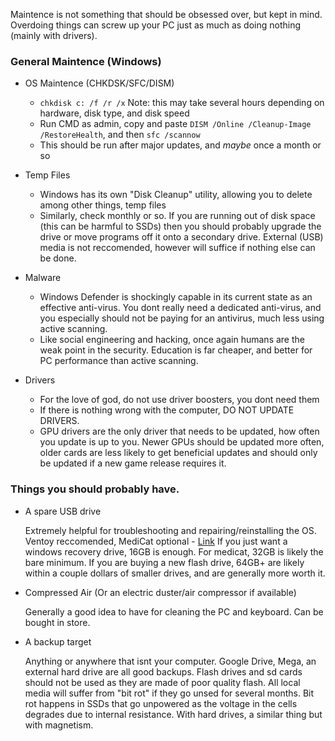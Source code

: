 Maintence is not something that should be obsessed over, but kept in mind. Overdoing things can screw up your PC just as much as doing nothing (mainly with drivers). 

### General Maintence (Windows)
  - OS Maintence (CHKDSK/SFC/DISM)
    - `chkdisk c: /f /r /x` Note: this may take several hours depending on hardware, disk type, and disk speed
    - Run CMD as admin, copy and paste `DISM /Online /Cleanup-Image /RestoreHealth`, and then `sfc /scannow`
    - This should be run after major updates, and *maybe* once a month or so
  - Temp Files
    - Windows has its own "Disk Cleanup" utility, allowing you to delete among other things, temp files
    - Similarly, check monthly or so. If you are running out of disk space (this can be harmful to SSDs) then you should probably upgrade the drive or move programs off it onto a secondary drive. External (USB) media is not reccomended, however will suffice if nothing else can be done.
  - Malware
    - Windows Defender is shockingly capable in its current state as an effective anti-virus. You dont really need a dedicated anti-virus, and you especially should not be paying for an antivirus, much less using active scanning.
    - Like social engineering and hacking, once again humans are the weak point in the security. Education is far cheaper, and better for PC performance than active scanning. 
  
  - Drivers
    - For the love of god, do not use driver boosters, you dont need them
    - If there is nothing wrong with the computer, DO NOT UPDATE DRIVERS. 
    - GPU drivers are the only driver that needs to be updated, how often you update is up to you. Newer GPUs should be updated more often, older cards are less likely to get beneficial updates and should only be updated if a new game release requires it.

### Things you should probably have. 
  - A spare USB drive

      Extremely helpful for troubleshooting and repairing/reinstalling the OS. Ventoy reccomended, MediCat optional - [Link](https://pc-gaming-wiki.github.io/#usb-booting--imaging)
      If you just want a windows recovery drive, 16GB is enough. For medicat, 32GB is likely the bare minimum. If you are buying a new flash drive, 64GB+ are likely within a couple dollars of smaller drives, and are generally more worth it. 
  - Compressed Air (Or an electric duster/air compressor if available)

      Generally a good idea to have for cleaning the PC and keyboard. Can be bought in store.
  - A backup target

      Anything or anywhere that isnt your computer. Google Drive, Mega, an external hard drive are all good backups.
      Flash drives and sd cards should not be used as they are made of poor quality flash. All local media will suffer from "bit rot" if they go unsed for several months.
      Bit rot happens in SSDs that go unpowered as the voltage in the cells degrades due to internal resistance. With hard drives, a similar thing but with magnetism.

